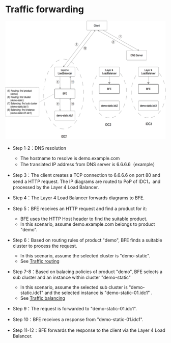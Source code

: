 # Traffic forwarding

![Traffic Forwarding](../../images/traffic-forward.png)

- Step 1-2：DNS resolution
    - The hostname to resolve is demo.example.com
    - The translated IP address from DNS server is 6.6.6.6（example）

- Step 3：The client creates a TCP connection to 6.6.6.6 on port 80 and send a HTTP request. The IP diagrams are routed to PoP of IDC1，and processed by the Layer 4 Load Balancer.

- Step 4：The Layer 4 Load Balancer forwards diagrams to BFE.

- Step 5：BFE receives an HTTP request and find a product for it:
    - BFE uses the HTTP Host header to find the suitable product.
    - In this scenario, assume demo.example.com belongs to product "demo".

- Step 6：Based on routing rules of product "demo", BFE finds a suitable cluster to process the request.
    - In this scenario, assume the selected cluster is "demo-static".
    - See [Traffic routing](route.md)

- Step 7-8：Based on balacing policies of product "demo", BFE selects a sub cluster and an instance within cluster "demo-static" 
    - In this scenario, assume the selected sub cluster is "demo-static.idc1" and the selected instance is "demo-static-01.idc1" .
    - See [Traffic balancing](balance.md)

- Step 9：The request is forwarded to "demo-static-01.idc1".

- Step 10：BFE receives a response from "demo-static-01.idc1".

- Step 11-12：BFE forwards the response to the client via the Layer 4 Load Balancer.
